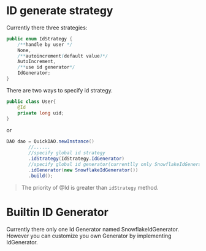 # ID generate strategy

Currently there three strategies:

```java
public enum IdStrategy {
    /**handle by user */
    None,
    /**autoincrement(default value)*/
    AutoIncrement,
    /**use id generator*/
    IdGenerator;
}
```

There are two ways to specify id strategy.

```java
public class User{
    @Id
    private long uid;
}
```

or

```java
DAO dao = QuickDAO.newInstance()
        //......
        //specify global id strategy
        .idStrategy(IdStrategy.IdGenerator)
        //specify global id generator(currentlly only SnowflakeIdGenerator, but you can implement your own generator)
        .idGenerator(new SnowflakeIdGenerator())
        .build();
```

> The priority of @Id is greater than ``idStrategy`` method.

# Builtin ID Generator

Currently there only one Id Generator named SnowflakeIdGenerator. However you can customize you own Generator by implementing IdGenerator. 